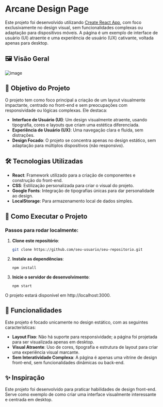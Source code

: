 # Arcane Design Page

Este projeto foi desenvolvido utilizando [Create React App](https://github.com/facebook/create-react-app), com foco exclusivamente no design visual, sem funcionalidades complexas ou adaptação para dispositivos móveis. A página é um exemplo de interface de usuário (UI) atraente e uma experiência de usuário (UX) cativante, voltada apenas para desktop.

## 🖼️ Visão Geral

![image](https://github.com/user-attachments/assets/07f48e94-f5ad-4ade-95ff-d2748cd3f03c)

## 🎨 Objetivo do Projeto

O projeto tem como foco principal a criação de um layout visualmente impactante, centrado no front-end e sem preocupações com responsividade ou lógicas complexas. Ele destaca:
- **Interface de Usuário (UI)**: Um design visualmente atraente, usando tipografia, cores e layouts que criam uma estética diferenciada.
- **Experiência de Usuário (UX)**: Uma navegação clara e fluida, sem distrações.
- **Design Focado**: O projeto se concentra apenas no design estático, sem adaptação para múltiplos dispositivos (não responsivo).

## 🛠️ Tecnologias Utilizadas

- **React**: Framework utilizado para a criação de componentes e construção do front-end.
- **CSS**: Estilização personalizada para criar o visual do projeto.
- **Google Fonts**: Integração de tipografias únicas para dar personalidade ao design.
- **LocalStorage**: Para armazenamento local de dados simples.

## 🚀 Como Executar o Projeto

### Passos para rodar localmente:

1. **Clone este repositório**:
   ```bash
   git clone https://github.com/seu-usuario/seu-repositorio.git

2. **Instale as dependências**:
   ```bash
   npm install

3. **Inicie o servidor de desenvolvimento**:
   ```bash
   npm start

O projeto estará disponível em http://localhost:3000.

## 📌 Funcionalidades

Este projeto é focado unicamente no design estático, com as seguintes características:

- **Layout Fixo**: Não há suporte para responsividade; a página foi projetada para ser visualizada apenas em desktop.
- **Visual Atraente**: Uso de cores, tipografia e estrutura de layout para criar uma experiência visual marcante.
- **Sem Interatividade Complexa**: A página é apenas uma vitrine de design front-end, sem funcionalidades dinâmicas ou back-end.

## ✨ Inspiração

Este projeto foi desenvolvido para praticar habilidades de design front-end. Serve como exemplo de como criar uma interface visualmente interessante e centrada em desktop.
